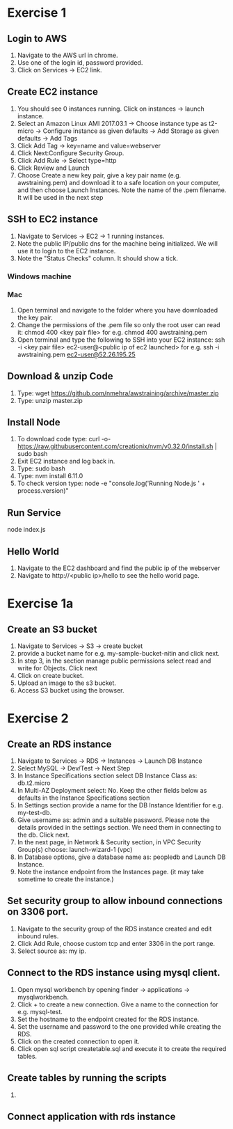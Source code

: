 # Exercise 1
## Login to AWS
1. Navigate to the AWS url in chrome.
1. Use one of the login id, password provided.
1. Click on Services -> EC2 link.

## Create EC2 instance
1. You should see 0 instances running. Click on instances -> launch instance.
1. Select an Amazon Linux AMI 2017.03.1 -> Choose instance type as t2-micro -> Configure instance as given defaults -> Add Storage as given defaults -> Add Tags
1. Click Add Tag -> key=name and value=webserver 
1. Click Next:Configure Security Group.
1. Click Add Rule -> Select type=http 
1. Click Review and Launch
1. Choose Create a new key pair, give a key pair name (e.g. awstraining.pem) and download it to a safe location on your computer, and then choose Launch Instances. Note the name of the .pem filename. It will be used in the next step

## SSH to EC2 instance
1. Navigate to Services -> EC2 -> 1 running instances.
1. Note the public IP/public dns for the machine being initialized. We will use it to login to the EC2 instance.
1. Note the "Status Checks" column. It should show a tick.

### Windows machine
### Mac
1. Open terminal and navigate to the folder where you have downloaded the key pair.
1. Change the permissions of the .pem file so only the root user can read it:
chmod 400 \<key pair file\>
for e.g. chmod 400 awstraining.pem
1. Open terminal and type the following to SSH into your EC2 instance:
ssh -i \<key pair file\> ec2-user@\<public ip of ec2 launched\>
for e.g. ssh -i awstraining.pem ec2-user@52.26.195.25

## Download & unzip Code
1. Type: wget https://github.com/nmehra/awstraining/archive/master.zip
1. Type: unzip master.zip

## Install Node 

1. To download code type: curl -o- https://raw.githubusercontent.com/creationix/nvm/v0.32.0/install.sh | sudo bash
1. Exit EC2 instance and log back in. 
1. Type: sudo bash
1. Type: nvm install 6.11.0
1. To check version type: node -e "console.log('Running Node.js ' + process.version)"

## Run Service
node index.js

## Hello World
1. Navigate to the EC2 dashboard and find the public ip of the webserver
1. Navigate to http://\<public ip\>/hello to see the hello world page.

# Exercise 1a
## Create an S3 bucket
1. Navigate to Services -> S3 -> create bucket
1. provide a bucket name for e.g. my-sample-bucket-nitin and click next. 
1. In step 3, in the section manage public permissions select read and write for Objects. Click next 
1. Click on create bucket.
1. Upload an image to the s3 bucket.
2. Access S3 bucket using the browser.

# Exercise 2
## Create an RDS instance
1. Navigate to Services -> RDS -> Instances -> Launch DB Instance 
1. Select MySQL -> Dev/Test -> Next Step
1. In Instance Specifications section select DB Instance Class as: db.t2.micro
1. In Multi-AZ Deployment select: No. Keep the other fields below as defaults in the Instance Specifications section
1. In Settings section provide a name for the DB Instance Identifier for e.g. my-test-db.
1. Give username as: admin and a suitable password. Please note the details provided in the settings section. We need them in connecting to the db. Click next.
1. In the next page, in Network & Security section, in VPC Security Group(s) choose: launch-wizard-1 (vpc)
1. In Database options, give a database name as: peopledb and Launch DB Instance.
1. Note the instance endpoint from the Instances page. (it may take sometime to create the instance.)
## Set security group to allow inbound connections on 3306 port.
1. Navigate to the security group of the RDS instance created and edit inbound rules.
1. Click Add Rule, choose custom tcp and enter 3306 in the port range. 
1. Select source as: my ip.
## Connect to the RDS instance using mysql client.
1. Open mysql workbench by opening finder -> applications -> mysqlworkbench.
1. Click + to create a new connection. Give a name to the connection for e.g. mysql-test.
1. Set the hostname to the endpoint created for the RDS instance.
1. Set the username and password to the one provided while creating the RDS. 
1. Click on the created connection to open it.
1. Click open sql script createtable.sql and execute it to create the required tables.

## Create tables by running the scripts
1. 
## Connect application with rds instance

